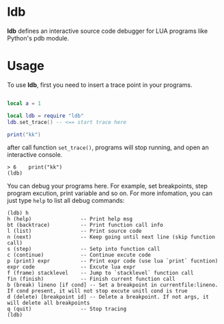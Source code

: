 # ldb
**ldb** defines an interactive source code debugger for LUA programs like Python's pdb module.

# Usage
To use **ldb**, first you need to insert a trace point in your programs.
```lua

local a = 1

local ldb = require "ldb"
ldb.set_trace() -- <== start trace here

print("kk")
```

after call function `set_trace()`, programs will stop running, and open an interactive console.
```
> 6    print("kk")
(ldb)
```

You can debug your programs here. For example, set breakpoints, step program excution, print variable and so on.
For more infomation, you can just type `help` to list all debug commands:
```
(ldb) h
h (help)                -- Print help msg
bt (backtrace)          -- Print function call info
l (list)                -- Print source code
n (next)                -- Keep going until next line (skip function call)
s (step)                -- Setp into function call
c (continue)            -- Continue excute code
p (print) expr          -- Print expr code (use lua `print` fucntion)
expr code               -- Excute lua expr
f (frame) stacklevel    -- Jump to `stacklevel` function call
fin (finish)            -- Finish current function call
b (break) lineno [if cond] -- Set a breakpoint in currentfile:lineno. If cond present, it will not stop excute unitl cond is true
d (delete) [breakpoint id] -- Delete a breakpoint. If not args, it will delete all breakpoints
q (quit)                -- Stop tracing
(ldb)
```